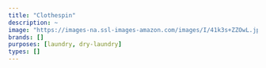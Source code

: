 ```yaml
---
title: "Clothespin"
description: ~
image: "https://images-na.ssl-images-amazon.com/images/I/41k3s+ZZOwL.jpg"
brands: []
purposes: [laundry, dry-laundry]
types: []
---
```

